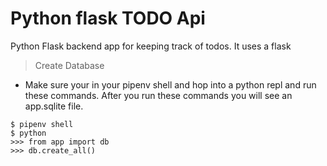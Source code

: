 # Python flask TODO Api

Python Flask backend app for keeping track of todos. It uses a flask

> Create Database
- Make sure your in your pipenv shell and hop into a python repl and run these commands.  After you run these commands you will see an app.sqlite file.
```
$ pipenv shell
$ python
>>> from app import db
>>> db.create_all()
```